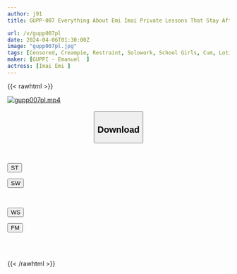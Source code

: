 ```yaml
---
author: j91
title: GUPP-007 Everything About Emi Imai Private Lessons That Stay After School Extracurricular Lessons That Don't End In The Bed Of A Love Hotel

url: /v/gupp007pl
date: 2024-04-06T01:30:00Z
image: "gupp007pl.jpg"
tags: [Censored, Creampie, Restraint, Solowork, School Girls, Cum, Lotion	]
maker: [GUPPI - Emanuel  ]
actress: [Imai Emi ]
---
```



{{< rawhtml >}}

<div class="video" data-videoid="KyY0KBQABWT0mDP">
    <a href="javascript:;">
        <img src="/v/gupp007pl/gupp007pl.jpg" width="WIDTH" height="HEIGHT" alt="gupp007pl.mp4" loading="lazy">
    </a>
</div>

<script type="text/javascript" src="https://j91.asia/asset/on-demand-st.js"></script>

<br>
  <link rel="stylesheet" href="https://j91.asia/asset/bs5.css">
  
  <center>
  <button class="btn btn-primary" type="button" data-bs-toggle="collapse" data-bs-target=".multi-collapse" aria-expanded="false" aria-controls="multiCollapseExample1 multiCollapseExample2"><h2>Download</h2></button></center>
</p>
<div class="row">
  <div class="col">
    <div class="collapse multi-collapse" id="multiCollapseExample1">
      <div class="card card-body">
	      	      <br>
<div class="buttons">  
<p><a href="https://streamtape.to/v/KyY0KBQABWT0mDP" target="_blank"><button class="btn-hover color-3"><i class="fa fa-download"></i> ST</button></a></p>
<p><a href="https://asnwish.com/t4mwsuz0rw5k" target="_blank"><button class="btn-hover color-2"><i class="fa fa-download"></i> SW</button></a></p></div>
    </div>
  </div>
</div>
  <div class="col">
    <div class="collapse multi-collapse" id="multiCollapseExample2">
      <div class="card card-body">
	      <br>
<div class="buttons">
<p><a href="https://wolfstream.tv/qn7yi2zqnqxl"><button class="btn-hover color-9"><i class="fa fa-download"></i> WS</button></a></p>
<p><a href="https://filemoon.sx/d/gnn8j1gahcns"><button class="btn-hover color-8"><i class="fa fa-download"></i> FM</button></a></p></div>
<br><br>
      </div>
    </div>
  </div>
</div>

{{< /rawhtml >}}